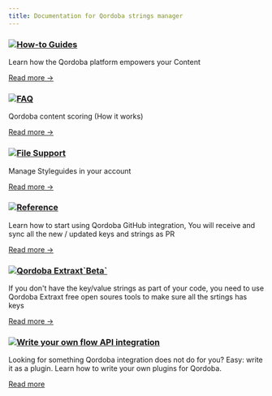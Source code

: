 ```yaml
---
title: Documentation for Qordoba strings manager
---
```


<div class="docs-grid">
  <div class="docs-grid-block">
    <h3><img src="/assets/images/icons/documentation/icn-window.svg" /><a href="/docs/{{page.qordoba_version}}/how-to-guides">How-to Guides</a></h3>
    <p>Learn how the Qordoba platform empowers your Content</p>
    <a href="/docs/{{page.qordoba_version}}/how-to-guides">Read more &rarr;</a>
  </div>

  <div class="docs-grid-block">
    <h3><img src="/assets/images/icons/documentation/icn-window.svg" /><a href="/docs/{{page.qordoba_version}}/faq">FAQ</a></h3>
    <p>Qordoba content scoring (How it works)</p>
    <a href="/docs/{{page.qordoba_version}}/faq">Read more &rarr;</a>
  </div>
  
  <div class="docs-grid-block">
    <h3><img src="/assets/images/icons/documentation/icn-window.svg" /><a href="/docs/{{page.qordoba_version}}/qordoba-styleguides">File Support</a></h3>
    <p>Manage Styleguides in your account</p>
    <a href="/docs/{{page.qordoba_version}}/qordoba-styleguides">Read more &rarr;</a>
  </div>
  
  <div class="docs-grid-block">
    <h3><img src="/assets/images/icons/documentation/icn-quickstart.svg" /><a href="/docs/{{page.qordoba_version}}/reference">Reference</a></h3>
    <p>Learn how to start using Qordoba GitHub integration, You will receive and sync all the new / updated keys and strings as PR</p>
    <a href="/docs/{{page.qordoba_version}}/reference">Read more &rarr;</a>
  </div>
  
  <div class="docs-grid-block">
    <h3><img src="/assets/images/icons/documentation/icn-clustering.svg" /><a href="/docs/{{page.qordoba_version}}/qordoba-extraxt">Qordoba Extraxt`Beta`</a></h3>
    <p>If you don't have the key/value strings as part of your code, you need to use Qordoba Extraxt free open soures tools to make sure all the srtings has keys</p>
    <a href="/docs/{{page.qordoba_version}}/qordoba-extraxt">Read more &rarr;</a>
  </div>

  <div class="docs-grid-block">
    <h3><img src="/assets/images/icons/documentation/icn-window.svg" /><a href="/docs/{{page.qordoba_version}}/plugin-development">Write your own flow API integration </a></h3>
    <p>Looking for something Qordoba integration does not do for you? Easy: write it as a plugin. Learn how to write your own plugins for Qordoba.</p>
    <a href="/docs/{{page.qordoba_version}}/plugin-development">Read more </a>
  </div>
</div>

